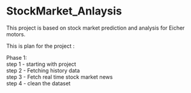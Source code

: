 # StockMarket_Anlaysis

This project is based on stock market prediction and analysis for Eicher motors.

This is plan for the project :

Phase 1:<br> step 1 - starting with project<br>
         step 2 - Fetching history data<br>
         step 3 - Fetch real time stock market news<br>
         step 4 - clean the dataset<br>
